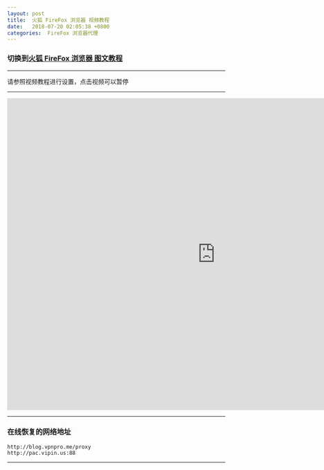```yaml
---
layout: post
title:  火狐 FireFox 浏览器 视频教程
date:   2018-07-20 02:05:38 +0800
categories:  FireFox 浏览器代理
---
```


### 切换到[火狐 FireFox 浏览器 **图文教程**](/2018/07/firefox_txt/ "FireFox")

****

请参照视频教程进行设置，点击视频可以暂停

****
<iframe width="960" height="720" src="http://f.vipin.us:88/videos/FireFox.mp4" frameborder="0" allow="autoplay; encrypted-media" allowfullscreen></iframe>

****

### 在线恢复的网络地址

```
http://blog.vpnpro.me/proxy
http://pac.vipin.us:88
```
****